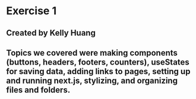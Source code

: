 # Exercise 1
## Created by Kelly Huang
## Topics we covered were making components (buttons, headers, footers, counters), useStates for saving data, adding links to pages, setting up and running next.js, stylizing, and organizing files and folders. 
